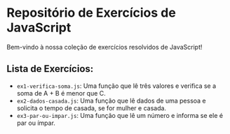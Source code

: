 # Repositório de Exercícios de JavaScript
Bem-vindo à nossa coleção de exercícios resolvidos de JavaScript!
## Lista de Exercícios:
- `ex1-verifica-soma.js`: Uma função que lê três valores e verifica se a soma de A + B é menor que C.
- `ex2-dados-casada.js`: Uma função que lê dados de uma pessoa e solicita o tempo de casada, se for mulher e casada.
- `ex3-par-ou-impar.js`: Uma função que lê um número e informa se ele é par ou ímpar.
